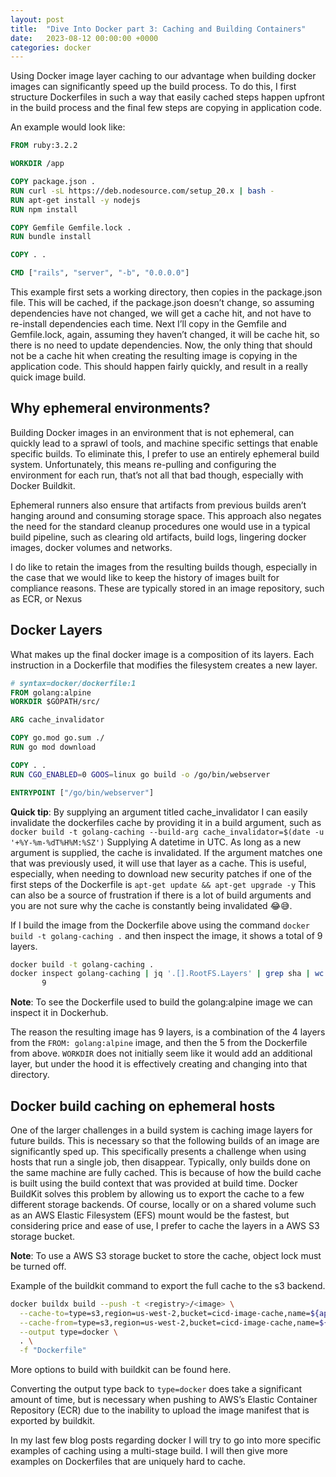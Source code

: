 ```yaml
---
layout: post
title:  "Dive Into Docker part 3: Caching and Building Containers"
date:   2023-08-12 00:00:00 +0000
categories: docker
---
```

Using Docker image layer caching to our advantage when building docker images can significantly speed up the build process. To do this, I first structure Dockerfiles in such a way that easily cached steps happen upfront in the build process and the final few steps are copying in application code.

An example would look like:

```Dockerfile
FROM ruby:3.2.2

WORKDIR /app

COPY package.json .
RUN curl -sL https://deb.nodesource.com/setup_20.x | bash -
RUN apt-get install -y nodejs
RUN npm install

COPY Gemfile Gemfile.lock .
RUN bundle install

COPY . .

CMD ["rails", "server", "-b", "0.0.0.0"]
```
This example first sets a working directory, then copies in the package.json file. This will be cached, if the package.json doesn’t change, so assuming dependencies have not changed, we will get a cache hit, and not have to re-install dependencies each time. Next I’ll copy in the Gemfile and Gemfile.lock, again, assuming they haven’t changed, it will be cache hit, so there is no need to update dependencies. Now, the only thing that should not be a cache hit when creating the resulting image is copying in the application code. This should happen fairly quickly, and result in a really quick image build.

## Why ephemeral environments?

Building Docker images in an environment that is not ephemeral, can quickly lead to a sprawl of tools, and machine specific settings that enable specific builds. To eliminate this, I prefer to use an entirely ephemeral build system. Unfortunately, this means re-pulling and configuring the environment for each run, that’s not all that bad though, especially with Docker Buildkit.

Ephemeral runners also ensure that artifacts from previous builds aren’t hanging around and consuming storage space. This approach also negates the need for the standard cleanup procedures one would use in a typical build pipeline, such as clearing old artifacts, build logs, lingering docker images, docker volumes and networks.

I do like to retain the images from the resulting builds though, especially in the case that we would like to keep the history of images built for compliance reasons. These are typically stored in an image repository, such as ECR, or Nexus

## Docker Layers

What makes up the final docker image is a composition of its layers. Each instruction in a Dockerfile that modifies the filesystem creates a new layer.
```Dockerfile
# syntax=docker/dockerfile:1
FROM golang:alpine
WORKDIR $GOPATH/src/

ARG cache_invalidator

COPY go.mod go.sum ./
RUN go mod download

COPY . .
RUN CGO_ENABLED=0 GOOS=linux go build -o /go/bin/webserver

ENTRYPOINT ["/go/bin/webserver"]
```
**Quick tip**: By supplying an argument titled cache_invalidator I can easily invalidate the dockerfiles cache by providing it in a build argument, such as `docker build -t golang-caching --build-arg cache_invalidator=$(date -u '+%Y-%m-%dT%H%M:%SZ')` Supplying A datetime in UTC. As long as a new argument is supplied, the cache is invalidated. If the argument matches one that was previously used, it will use that layer as a cache. This is useful, especially, when needing to download new security patches if one of the first steps of the Dockerfile is `apt-get update && apt-get upgrade -y` This can also be a source of frustration if there is a lot of build arguments and you are not sure why the cache is constantly being invalidated 😂😅.

If I build the image from the Dockerfile above using the command `docker build -t golang-caching .` and then inspect the image, it shows a total of 9 layers.

```bash
docker build -t golang-caching .
docker inspect golang-caching | jq '.[].RootFS.Layers' | grep sha | wc -l
       9
```
**Note**: To see the Dockerfile used to build the golang:alpine image we can inspect it in Dockerhub.

The reason the resulting image has 9 layers, is a combination of the 4 layers from the `FROM: golang:alpine` image, and then the 5 from the Dockerfile from above. `WORKDIR` does not initially seem like it would add an additional layer, but under the hood it is effectively creating and changing into that directory.

## Docker build caching on ephemeral hosts

One of the larger challenges in a build system is caching image layers for future builds. This is necessary so that the following builds of an image are significantly sped up. This specifically presents a challenge when using hosts that run a single job, then disappear.
Typically, only builds done on the same machine are fully cached. This is because of how the build cache is built using the build context that was provided at build time. Docker BuildKit solves this problem by allowing us to export the cache to a few different storage backends. Of course, locally or on a shared volume such as an AWS Elastic Filesystem (EFS) mount would be the fastest, but considering price and ease of use, I prefer to cache the layers in a AWS S3 storage bucket.

**Note**: To use a AWS S3 storage bucket to store the cache, object lock must be turned off.

Example of the buildkit command to export the full cache to the s3 backend.

```bash
docker buildx build --push -t <registry>/<image> \
  --cache-to=type=s3,region=us-west-2,bucket=cicd-image-cache,name=${app}-cache,mode=max \
  --cache-from=type=s3,region=us-west-2,bucket=cicd-image-cache,name=${app}-cache \
  --output type=docker \
  . \
  -f "Dockerfile"
```

More options to build with buildkit can be found here.

Converting the output type back to `type=docker` does take a significant amount of time, but is necessary when pushing to AWS’s Elastic Container Repository (ECR) due to the inability to upload the image manifest that is exported by buildkit.

In my last few blog posts regarding docker I will try to go into more specific examples of caching using a multi-stage build. I will then give more examples on Dockerfiles that are uniquely hard to cache.
